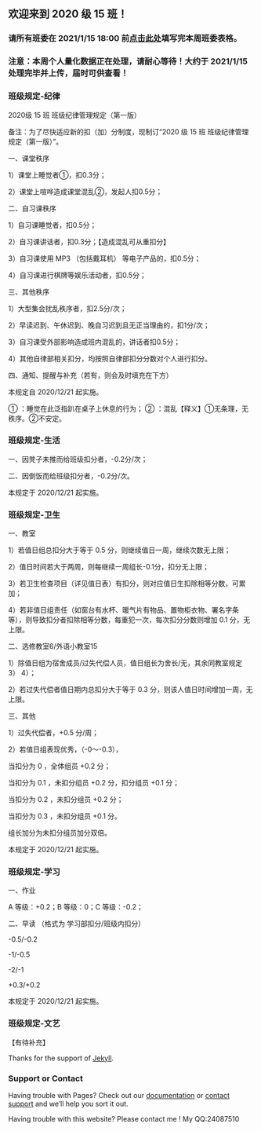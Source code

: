 ## 欢迎来到 2020 级 15 班！
### 请所有班委在 2021/1/15 18:00 前[点击此处](https://forms.office.com/Pages/ResponsePage.aspx?id=DQSIkWdsW0yxEjajBLZtrQAAAAAAAAAAAAO__dd_h3dUQ0NHWTBGUUZIV1hZUlhLSVpKTlNCRVNJVC4u)填写完本周班委表格。
### 注意：本周个人量化数据正在处理，请耐心等待！大约于 2021/1/15 处理完毕并上传，届时可供查看！


### 班级规定-纪律
2020级 15 班
班级纪律管理规定（第一版）

备注：为了尽快适应新的扣（加）分制度，现制订“2020 级 15 班 班级纪律管理规定（第一版）”。

一、课堂秩序

1）课堂上睡觉者①，扣0.3分；

2）课堂上喧哗造成课堂混乱②，发起人扣0.5分；

二、自习课秩序

1）自习课睡觉者，扣0.5分；

2）自习课讲话者，扣0.3分；【造成混乱可从重扣分】

3）自习课使用 MP3 （包括戴耳机） 等电子产品的，扣0.5分；

4）自习课进行棋牌等娱乐活动者，扣0.5分；

三、其他秩序

1）大型集会扰乱秩序者，扣2.5分/次；

2）早读迟到、午休迟到、晚自习迟到且无正当理由的，扣1分/次；


3）自习课受外部影响造成班内混乱的，讲话者扣0.5分；

4）其他自律部相关扣分，均按照自律部扣分分数对个人进行扣分。

四、通知、提醒与补充（若有，则会及时填充在下方）

本规定自 2020/12/21 起实施。








①	：睡觉在此泛指趴在桌子上休息的行为；
②	：混乱【释义】①无条理，无秩序。②不安定。

### 班级规定-生活

一、因凳子未推而给班级扣分者，-0.2分/次；

二、因倒饭而给班级扣分者，-0.2分/次。

本规定于 2020/12/21 起实施。

### 班级规定-卫生

一、教室

1）若值日组总扣分大于等于 0.5 分，则继续值日一周，继续次数无上限；

2）值日时间若大于两周，则每继续一周组长-0.1分，扣分无上限；

3）若卫生检查项目（详见值日表）有扣分，则对应值日生扣除相等分数，可累加；

4）若非值日组责任（如窗台有水杯、暖气片有物品、置物柜衣物、署名字条等），则导致扣分者扣除相等分数，每重犯一次，每次扣分分数则增加 0.1 分，无上限。

二、选修教室6/外语小教室15

1）除值日组为宿舍成员/过失代偿人员，值日组长为舍长/无，其余同教室规定 3） 4）；

2）若过失代偿者值日期内总扣分大于等于 0.3 分，则该人值日时间增加一周，无上限。

三、其他

1）过失代偿者，+0.5 分/周；

2）若值日组表现优秀，（-0～-0.3），

当扣分为 0 ，全体组员 +0.2 分；

当扣分为 0.1 ，未扣分组员 +0.2 分，扣分组员 +0.1 分；

当扣分为 0.2 ，未扣分组员 +0.2 分；

当扣分为 0.3 ，未扣分组员 +0.1 分。

组长加分为未扣分组员加分双倍。

本规定于 2020/12/21 起实施。

### 班级规定-学习

一、作业

A 等级：+0.2；B 等级：0；C 等级：-0.2；

二、早读
（格式为 学习部扣分/班级内扣分）

-0.5/-0.2

-1/-0.5

-2/-1

+0.3/+0.2

本规定于 2020/12/21 起实施。

### 班级规定-文艺

【有待补充】





Thanks for the support of [Jekyll](https://jekyllrb.com/).

### Support or Contact

Having trouble with Pages? Check out our [documentation](https://docs.github.com/categories/github-pages-basics/) or [contact support](https://github.com/contact) and we’ll help you sort it out.

Having trouble with this website? Please contact me ! My QQ:24087510
